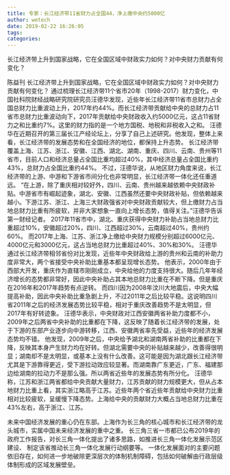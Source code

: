 ```yaml
---
title: 专家：长江经济带11省财力占全国44，净上缴中央约5000亿
author: wetech
date: 2019-02-22 16:26:05
tags: 
categories: 
---
```

长江经济带上升到国家战略，它在全国区域中财政实力如何？对中央财力贡献有何变化？
<!-- more -->
陈益刊
长江经济带上升到国家战略，它在全国区域中财政实力如何？对中央财力贡献有何变化？
通过梳理长江经济带11个省市20年（1998-2017）财力变化，中国社科院财经战略研究院研究员汪德华发现，近些年长江经济带11省市总财力占全国总财力比重波动上升，2017年约44%。而长江经济带贡献给中央的总财力占11省市总财力比重波动向下，2017年贡献给中央财政收入约5000亿元，这占11省财力之和比重约7%。这里的财力指的是一个地方国税、地税和非税收入之和。
汪德华在近期召开的第三届长江产经论坛上，分享了自己上述研究。他发现，整体上来看，长江经济带的发展态势和在全国经济的地位，都保持上升态势。
长江经济带覆盖上海、江苏、浙江、安徽、江西、湖北、湖南、重庆、四川、云南、贵州等11省市，目前人口和经济总量占全国比重均超过40%，其中经济总量占全国比重约43%，总财力占全国比重约44%。
不过，汪德华说，从地区财力角度来说，长江经济带的上游、中游和下游省市间分化也非常明显，长江经济带一体化还任重道远。
“在上游，除了重庆相对较好外，四川、云南、贵州越来越依赖中央财政补贴。中游省市有崛起迹象，湖北、安徽、江西虽然还要中央财政补贴，但依赖越来越小。下游江苏、浙江、上海三大财政强省对中央财政贡献较大，但上缴财力占当地总财力比重有所疲软，并非大家想象一直向上增长态势，值得关注。”汪德华告诉第一财经记者。
2017年11省市中，湖北、重庆获得中央财力补助占当地总财力比重超过10%，安徽超过20%，四川、江西超过30%，云南超过40%，贵州约60%。
而2017年上海、江苏、浙江净上缴给中央财力规模分别超过6000亿元、4000亿元和3000亿元，这占当地总财力比重超过40%、30%和30%。
汪德华通过长江经济带相邻省份对比发现，近些年中央财政给上游的贵州和云南的补助力度非常大，两个省接受中央补助比重基本都呈现增长态势。
他表示，2000年由于西部大开发，重庆作为直辖市刚刚成立，中央给他的力度支持很大。随后几年年经济增长的态势都非常好，因此中央补助占其本地总财力比重在不断下降。但是重庆在2016年和2017年趋势有点逆转。
而四川因为2008年汶川大地震后，中央大幅提高补助，因此中央补助比重急剧上升，不过2011年之后比较平稳。这说明四川省2011年之后的经济发展态势比较平稳，相对于重庆改善趋势不是太明显，但2017年有好转迹象。
汪德华表示，中央财政对江西安徽两省补助力度都不小，2009年之后两省中央补助的比重都在下降，这反映了随着长江经济带的发展，处于下游的东部产业逐步向中游转移，江西、安徽两省率先受益，近些年的经济发展态势均不错。
他发现，2009年之后，中央给予湖北和湖南两省补助的比重都在下降，反映其本身产生财力均在好转。但湖北需要中央的补贴越来越少，改善得很明显；湖南却不是太明显，或基本上没有什么改善。这可能是因为湖北跟长江经济带尤其是下游靠得更近，受下游拉动效应较显著。而湖南靠广东更近，广东、福建那边给湖南的拉动力不是那么强。所以两省近些年的发展态势有所分化。
汪德华称，江苏和浙江两省都给中央贡献大量财力，江苏贡献的财力规模更大，但从占本地财力比重上看，其实浙江略高于江苏。近些年两个省近些年贡献给中央财力比重相对比较疲软，呈缓慢下降态势。上海给中央的贡献财力大概占当地总财力比重在43%左右，高于浙江、江苏。
 
 
未来中国经济发展的重心仍在东部。上海作为长三角的核心城市和长江经济带的龙头城市，实属中国未来经济发展的重中之重。
长三角三省一市都已公布2019年的政府工作报告，对长三角一体化提出了诸多思路，如推进长三角一体化发展示范区建设、 制定该省推动长三角一体化发展行动纲要等。
一体化发展面对的主要问题依旧存在，如何进一步地破除更深层次的体制机制障碍，包括如何破解由行政层级体制形成的区域发展壁垒。
